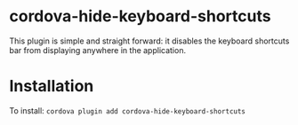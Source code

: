 # cordova-hide-keyboard-shortcuts

This plugin is simple and straight forward: it disables the keyboard shortcuts bar from displaying anywhere in the application.

# Installation

To install:
`cordova plugin add cordova-hide-keyboard-shortcuts`
